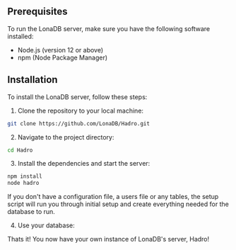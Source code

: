 ## Prerequisites

To run the LonaDB server, make sure you have the following software installed:

- Node.js (version 12 or above)
- npm (Node Package Manager)

## Installation

To install the LonaDB server, follow these steps:

1. Clone the repository to your local machine:

```bash
git clone https://github.com/LonaDB/Hadro.git
```

2. Navigate to the project directory:

```bash
cd Hadro
```

3. Install the dependencies and start the server:

```bash
npm install
node hadro
```

If you don't have a configuration file, a users file or any tables, the setup script will run you through initial setup and create everything needed for the database to run.

4. Use your database:

Thats it! 
You now have your own instance of LonaDB's server, Hadro!